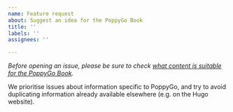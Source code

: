 ```yaml
---
name: Feature request
about: Suggest an idea for the PoppyGo Book
title: ''
labels: ''
assignees: ''

---
```


*Before opening an issue, please be sure to check [what content is suitable for the PoppyGo Book](https://poppygo.github.io/poppygo-book/about).*

We prioritise issues about information specific to PoppyGo, and try to avoid duplicating information already available elsewhere (e.g. on the Hugo website).
